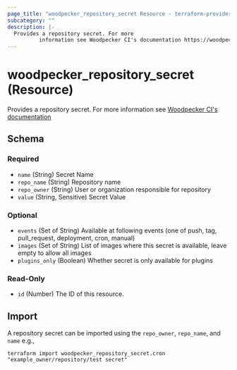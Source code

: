 ```yaml
---
page_title: "woodpecker_repository_secret Resource - terraform-provider-woodpecker"
subcategory: ""
description: |-
  Provides a repository secret. For more
          information see Woodpecker CI's documentation https://woodpecker-ci.org/docs/usage/secrets
---
```


# woodpecker_repository_secret (Resource)

Provides a repository secret. For more 
		information see [Woodpecker CI's documentation](https://woodpecker-ci.org/docs/usage/secrets)

<!-- schema generated by tfplugindocs -->
## Schema

### Required

- `name` (String) Secret Name
- `repo_name` (String) Repository name
- `repo_owner` (String) User or organization responsible for repository
- `value` (String, Sensitive) Secret Value

### Optional

- `events` (Set of String) Available at following events (one of push, tag, pull_request, deployment, cron, manual)
- `images` (Set of String) List of images where this secret is available, leave empty to allow all images
- `plugins_only` (Boolean) Whether secret is only available for plugins

### Read-Only

- `id` (Number) The ID of this resource.

## Import

A repository secret can be imported using the `repo_owner`, `repo_name`, and `name` e.g.,

```shell
terraform import woodpecker_repository_secret.cron "example_owner/repository/test secret"
```